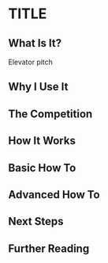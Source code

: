 # TITLE

## What Is It?

Elevator pitch

## Why I Use It

## The Competition

## How It Works

## Basic How To

## Advanced How To

## Next Steps

## Further Reading
